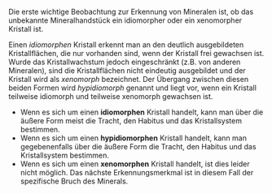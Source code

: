 Die erste wichtige Beobachtung zur Erkennung von Mineralen ist, ob das unbekannte Mineralhandstück ein idiomorpher oder ein xenomorpher Kristall ist.

Einen _idiomorphen_ Kristall erkennt man an den deutlich ausgebildeten Kristallflächen, die nur vorhanden sind, wenn der Kristall frei gewachsen ist. Wurde das Kristallwachstum jedoch eingeschränkt (z.B. von anderen Mineralen), sind die Kristallflächen nicht eindeutig ausgebildet und der Kristall wird als _xenomorph_ bezeichnet. Der Übergang zwischen diesen beiden Formen wird _hypidiomorph_ genannt und liegt vor, wenn ein Kristall teilweise idiomorph und teilweise xenomorph gewachsen ist.

- Wenn es sich um einen **idiomorphen** Kristall handelt, kann man über die äußere Form meist die Tracht, den Habitus und das Kristallsystem bestimmen.
- Wenn es sich um einen **hypidiomorphen** Kristall handelt, kann man gegebenenfalls über die äußere Form die Tracht, den Habitus und das Kristallsystem bestimmen.
- Wenn es sich um einen **xenomorphen** Kristall handelt, ist dies leider nicht möglich. Das nächste Erkennungsmerkmal ist in diesem Fall der spezifische Bruch des Minerals.
